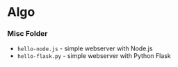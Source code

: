 # Algo


### Misc Folder
+ `hello-node.js` - simple webserver with Node.js
+ `hello-flask.py` - simple webserver with Python Flask



